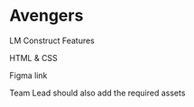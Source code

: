 # Avengers

LM Construct
Features 

HTML & CSS

Figma link 

Team Lead should also add the required assets
